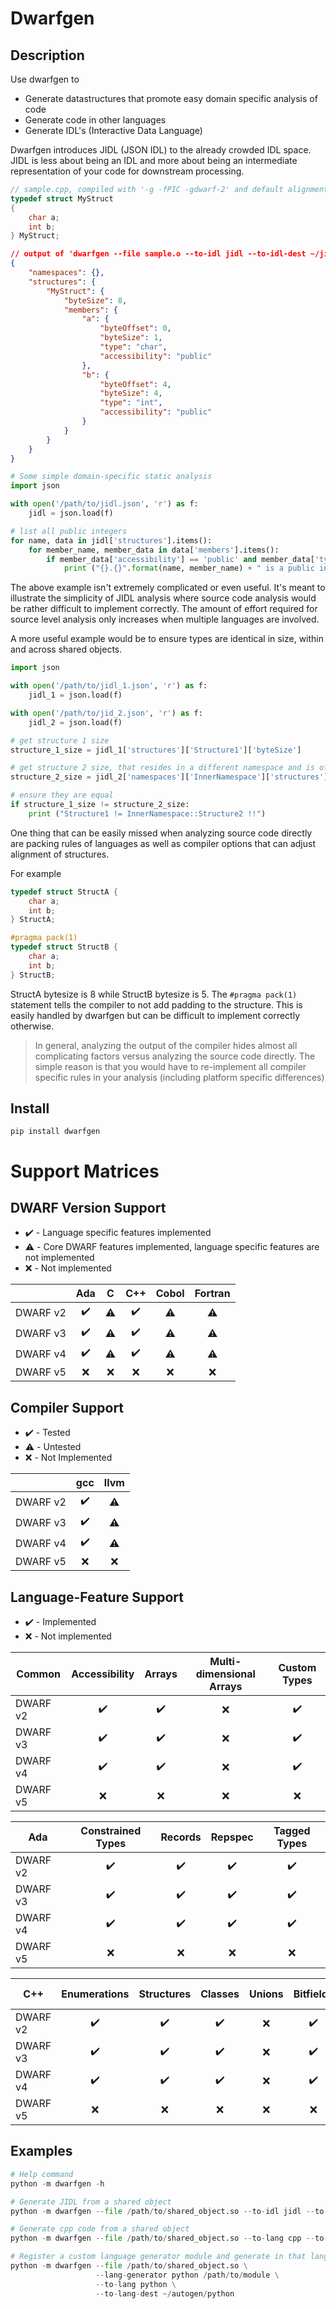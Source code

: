 # Dwarfgen

## Description
Use dwarfgen to
- Generate datastructures that promote easy domain specific analysis of code
- Generate code in other languages
- Generate IDL's (Interactive Data Language)

Dwarfgen introduces JIDL (JSON IDL) to the already crowded IDL space.  JIDL
is less about being an IDL and more about being an intermediate representation
of your code for downstream processing.

``` cpp
// sample.cpp, compiled with '-g -fPIC -gdwarf-2' and default alignment
typedef struct MyStruct
{
    char a;
    int b;
} MyStruct;
```

``` json
// output of 'dwarfgen --file sample.o --to-idl jidl --to-idl-dest ~/jidl'
{
    "namespaces": {},
    "structures": {
        "MyStruct": {
            "byteSize": 8,
            "members": {
                "a": {
                    "byteOffset": 0,
                    "byteSize": 1,
                    "type": "char",
                    "accessibility": "public"
                },
                "b": {
                    "byteOffset": 4,
                    "byteSize": 4,
                    "type": "int",
                    "accessibility": "public"
                }
            }
        }
    }
}
```

``` python
# Some simple domain-specific static analysis
import json

with open('/path/to/jidl.json', 'r') as f:
    jidl = json.load(f)

# list all public integers
for name, data in jidl['structures'].items():
    for member_name, member_data in data['members'].items():
        if member_data['accessibility'] == 'public' and member_data['type'] == 'int':
            print ("{}.{}".format(name, member_name) + " is a public int!")
```

The above example isn't extremely complicated or even useful.  It's meant to illustrate the simplicity of JIDL analysis
where source code analysis would be rather difficult to implement correctly.  The amount of effort required for source
level analysis only increases when multiple languages are involved.

A more useful example would be to ensure types are identical in size, within and across shared objects.

``` python
import json

with open('/path/to/jidl_1.json', 'r') as f:
    jidl_1 = json.load(f)

with open('/path/to/jid_2.json', 'r') as f:
    jidl_2 = json.load(f)

# get structure 1 size
structure_1_size = jidl_1['structures']['Structure1']['byteSize']

# get structure 2 size, that resides in a different namespace and is of a different name
structure_2_size = jidl_2['namespaces']['InnerNamespace']['structures']['Structure2']['byteSize']

# ensure they are equal
if structure_1_size != structure_2_size:
    print ("Structure1 != InnerNamespace::Structure2 !!")
```

One thing that can be easily missed when analyzing source code directly are packing rules of languages as well as
compiler options that can adjust alignment of structures.

For example

``` cpp
typedef struct StructA {
    char a;
    int b;
} StructA;

#pragma pack(1)
typedef struct StructB {
    char a;
    int b;
} StructB;
```

StructA bytesize is 8 while StructB bytesize is 5.  The `#pragma pack(1)` statement tells the compiler to not add
padding to the structure.  This is easily handled by dwarfgen but can be difficult to implement correctly otherwise.

>In general, analyzing the output of the compiler hides almost all complicating factors versus analyzing the source code
directly.  The simple reason is that you would have to re-implement all compiler specific rules in your analysis
(including platform specific differences)
## Install

```
pip install dwarfgen
```

# Support Matrices

## DWARF Version Support
- :heavy_check_mark: - Language specific features implemented
- :warning: - Core DWARF features implemented, language specific features are not implemented
- :x: - Not implemented

|          | Ada                |  C                 | C++                | Cobol              | Fortran            |
| -------- | :----------------: | :----------------: | :----------------: | :----------------: | :----------------: |
| DWARF v2 | :heavy_check_mark: | :warning:          | :heavy_check_mark: | :warning:          | :warning:          |
| DWARF v3 | :heavy_check_mark: | :warning:          | :heavy_check_mark: | :warning:          | :warning:          |
| DWARF v4 | :heavy_check_mark: | :warning:          | :heavy_check_mark: | :warning:          | :warning:          |
| DWARF v5 | :x:                | :x:                | :x:                | :x:                | :x:                |

## Compiler Support
- :heavy_check_mark: - Tested
- :warning: - Untested
- :x: - Not Implemented

|          | gcc                |  llvm              |
| -------- | :----------------: | :----------------: |
| DWARF v2 | :heavy_check_mark: | :warning:          |
| DWARF v3 | :heavy_check_mark: | :warning:          |
| DWARF v4 | :heavy_check_mark: | :warning:          |
| DWARF v5 | :x:                | :x:                |

## Language-Feature Support
- :heavy_check_mark: - Implemented
- :x: - Not implemented

| Common   | Accessibility      | Arrays             | Multi-dimensional Arrays | Custom Types        |
| -------- | :----------------: | :----------------: | :----------------------: | :-----------------: |
| DWARF v2 | :heavy_check_mark: | :heavy_check_mark: | :x:                      | :heavy_check_mark:  |
| DWARF v3 | :heavy_check_mark: | :heavy_check_mark: | :x:                      | :heavy_check_mark:  |
| DWARF v4 | :heavy_check_mark: | :heavy_check_mark: | :x:                      | :heavy_check_mark:  |
| DWARF v5 | :x:                | :x:                | :x:                      | :x:                 |

| Ada      | Constrained Types        | Records            | Repspec            | Tagged Types       |
| -------- | :----------------------: | :----------------: | :----------------: | :----------------: |
| DWARF v2 | :heavy_check_mark:       | :heavy_check_mark: | :heavy_check_mark: | :heavy_check_mark: |
| DWARF v3 | :heavy_check_mark:       | :heavy_check_mark: | :heavy_check_mark: | :heavy_check_mark: |
| DWARF v4 | :heavy_check_mark:       | :heavy_check_mark: | :heavy_check_mark: | :heavy_check_mark: |
| DWARF v5 | :x:                      | :x:                | :x:                | :x:                |

| C++      | Enumerations       | Structures         | Classes            | Unions | Bitfields          | Inheritance        | Multi-Inheritance        | STL Types | Template Types |
| -------- | :----------------: | :----------------: | :----------------: | :----: | :----------------: | :----------------: | :----------------------: | :-------: | :------------: |
| DWARF v2 | :heavy_check_mark: | :heavy_check_mark: | :heavy_check_mark: | :x:    | :heavy_check_mark: | :heavy_check_mark: | :heavy_check_mark:       | :x:       | :x:            |
| DWARF v3 | :heavy_check_mark: | :heavy_check_mark: | :heavy_check_mark: | :x:    | :heavy_check_mark: | :heavy_check_mark: | :heavy_check_mark:       | :x:       | :x:            |
| DWARF v4 | :heavy_check_mark: | :heavy_check_mark: | :heavy_check_mark: | :x:    | :heavy_check_mark: | :heavy_check_mark: | :heavy_check_mark:       | :x:       | :x:            |
| DWARF v5 | :x:                | :x:                | :x:                | :x:    | :x:                | :x:                | :x:                      | :x:       | :x:            |


## Examples

``` python
# Help command
python -m dwarfgen -h
```

``` python
# Generate JIDL from a shared object
python -m dwarfgen --file /path/to/shared_object.so --to-idl jidl --to-idl-dest ~/jidl
```

``` python
# Generate cpp code from a shared object
python -m dwarfgen --file /path/to/shared_object.so --to-lang cpp --to-lang-dest ~/autogen/cpp
```

``` python
# Register a custom language generator module and generate in that language
python -m dwarfgen --file /path/to/shared_object.so \
                   --lang-generator python /path/to/module \
                   --to-lang python \
                   --to-lang-dest ~/autogen/python
```
